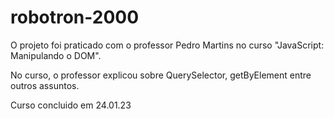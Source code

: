 # robotron-2000

O projeto foi praticado com o professor Pedro Martins no curso "JavaScript: Manipulando o DOM".

No curso, o professor explicou sobre QuerySelector, getByElement entre outros assuntos.

Curso concluido em 24.01.23